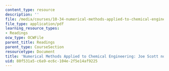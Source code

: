 ```yaml
---
content_type: resource
description: ''
file: /media/courses/10-34-numerical-methods-applied-to-chemical-engineering-fall-2015/80f531a5c6a9ec6c104e2f5e14af9225_MIT10_34F15_NotesFromJoe.pdf
file_type: application/pdf
learning_resource_types:
- Readings
ocw_type: OCWFile
parent_title: Readings
parent_type: CourseSection
resourcetype: Document
title: 'Numerical Methods Applied to Chemical Engineering: Joe Scott notes'
uid: 80f531a5-c6a9-ec6c-104e-2f5e14af9225
---
```

